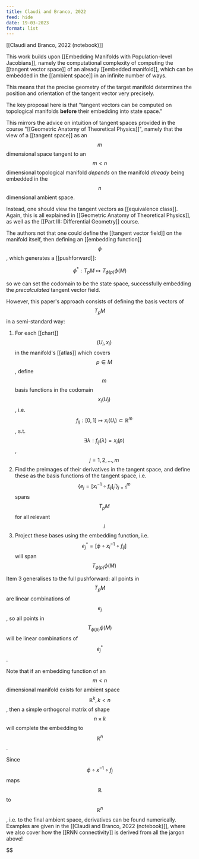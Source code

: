 ```yaml
---
title: Claudi and Branco, 2022
feed: hide
date: 19-03-2023
format: list
---
```



[[Claudi and Branco, 2022 (notebook)]]

This work builds upon [[Embedding Manifolds with Population-level Jacobians]], namely the computational complexity of computing the [[tangent vector space]] of an already [[embedded manifold]], which can be embedded in the [[ambient space]] in an infinite number of ways.

This means that the precise geometry of the target manifold determines the position and orientation of the tangent vector very precisely.

The key proposal here is that "tangent vectors can be computed on topological manifolds **before** their embedding into state space."

This mirrors the advice on intuition of tangent spaces provided in the course "[[Geometric Anatomy of Theoretical Physics]]", namely that the view of a [[tangent space]] as an $$m$$ dimensional space tangent to an $$m<n$$ dimensional topological manifold *depends* on the manifold *already* being embedded in the $$n$$ dimensional ambient space.

Instead, one should view the tangent vectors as [[equivalence class]]. Again, this is all explained in [[Geometric Anatomy of Theoretical Physics]], as well as the [[Part III: Differential Geometry]] course.

The authors not that one could define the [[tangent vector field]] on the manifold itself, then defining an [[embedding function]] $$\phi$$, which generates a [[pushforward]]:


$$
	\phi^*: T_pM\mapsto T_{\phi(p)}\phi(M)
$$


so we can set the codomain to be the state space, successfully embedding the *precalculated* tangent vector field.

However, this paper's approach consists of defining the basis vectors of $$T_pM$$ in a semi-standard way:

1. For each [[chart]] $$(U_i, x_i)$$ in the manifold's [[atlas]] which covers $$p\in M$$, define $$m$$ basis functions in the codomain $$x_i(U_i)$$, i.e. $${f_{ij}:[0,1]\mapsto x_i(U_i)\subset\mathbb{R}^m}$$, s.t. $$\exists \lambda: f_{ij}(\lambda) = x_i(p)$$, $$j=1,2,...,m$$
2. Find the preimages of their derivatives in the tangent space, and define these as the basis functions of the tangent space, i.e. $$\{e_j = [x_i^{-1}\circ f_{ij}]_j^\boldsymbol\cdot\}_{j=1}^{m}$$ spans $$T_pM$$ for all relevant $$i$$
3. Project these bases using the embedding function, i.e. $${e^*_j = [\phi \circ x_i^{-1}\circ f_{ij}]}$$ will span $$T_{\phi(p)}\phi(M)$$

Item 3 generalises to the full pushforward: all points in $$T_pM$$ are linear combinations of $$e_j$$, so all points in $$T_{\phi(p)}\phi(M)$$ will be linear combinations of $$e_j^*$$. 

Note that if an embedding function of an $$m<n$$ dimensional manifold exists for ambient space $$\mathbb{R}^k, k<n$$, then a simple orthogonal matrix of shape $$n\times k$$ will complete the embedding to $$\mathbb{R}^n$$.

Since $$\phi\circ x^{-1}\circ f_j$$ maps $$\mathbb{R}$$ to $$\mathbb{R}^n$$, i.e. to the final ambient space, derivatives can be found numerically. Examples are given in the [[Claudi and Branco, 2022 (notebook)]], where we also cover how the [[RNN connectivity]] is derived from all the jargon above!

$$